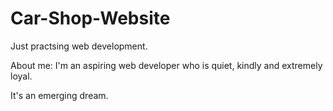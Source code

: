 # Car-Shop-Website

Just practsing web development.

About me: I'm an aspiring web developer who is quiet, kindly and extremely loyal.

It's an emerging dream.